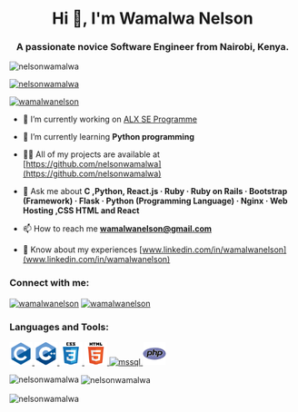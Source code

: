 <h1 align="center">Hi 👋, I'm Wamalwa Nelson</h1>
<h3 align="center">A passionate novice Software Engineer from Nairobi, Kenya.</h3>

<p align="left"> <img src="https://komarev.com/ghpvc/?username=nelsonwamalwa&label=Profile%20views&color=0e75b6&style=flat" alt="nelsonwamalwa" /> </p>

<p align="left"> <a href="https://github.com/ryo-ma/github-profile-trophy"><img src="https://github-profile-trophy.vercel.app/?username=nelsonwamalwa" alt="nelsonwamalwa" /></a> </p>

<p align="left"> <a href="https://twitter.com/wamalwanelson" target="blank"><img src="https://img.shields.io/twitter/follow/wamalwanelson?logo=twitter&style=for-the-badge" alt="wamalwanelson" /></a> </p>

- 🔭 I’m currently working on [ALX SE Programme](https://www.alxafrica.com/)

- 🌱 I’m currently learning **Python programming**

- 👨‍💻 All of my projects are available at [https://github.com/nelsonwamalwa](https://github.com/nelsonwamalwa)

- 💬 Ask me about **C ,Python, React.js · Ruby · Ruby on Rails · Bootstrap (Framework) · Flask · Python (Programming Language) · Nginx · Web Hosting ,CSS HTML and React**

- 📫 How to reach me **wamalwanelson@gmail.com**

- 📄 Know about my experiences [www.linkedin.com/in/wamalwanelson](www.linkedin.com/in/wamalwanelson)

<h3 align="left">Connect with me:</h3>
<p align="left">
<a href="https://twitter.com/wamalwanelson" target="blank"><img align="center" src="https://raw.githubusercontent.com/rahuldkjain/github-profile-readme-generator/master/src/images/icons/Social/twitter.svg" alt="wamalwanelson" height="30" width="40" /></a>
<a href="https://linkedin.com/in/wamalwanelson" target="blank"><img align="center" src="https://raw.githubusercontent.com/rahuldkjain/github-profile-readme-generator/master/src/images/icons/Social/linked-in-alt.svg" alt="wamalwanelson" height="30" width="40" /></a>
</p>

<h3 align="left">Languages and Tools:</h3>
<p align="left"> <a href="https://www.cprogramming.com/" target="_blank" rel="noreferrer"> <img src="https://raw.githubusercontent.com/devicons/devicon/master/icons/c/c-original.svg" alt="c" width="40" height="40"/> </a> <a href="https://www.w3schools.com/cpp/" target="_blank" rel="noreferrer"> <img src="https://raw.githubusercontent.com/devicons/devicon/master/icons/cplusplus/cplusplus-original.svg" alt="cplusplus" width="40" height="40"/> </a> <a href="https://www.w3schools.com/css/" target="_blank" rel="noreferrer"> <img src="https://raw.githubusercontent.com/devicons/devicon/master/icons/css3/css3-original-wordmark.svg" alt="css3" width="40" height="40"/> </a> <a href="https://www.w3.org/html/" target="_blank" rel="noreferrer"> <img src="https://raw.githubusercontent.com/devicons/devicon/master/icons/html5/html5-original-wordmark.svg" alt="html5" width="40" height="40"/> </a> <a href="https://www.microsoft.com/en-us/sql-server" target="_blank" rel="noreferrer"> <img src="https://www.svgrepo.com/show/303229/microsoft-sql-server-logo.svg" alt="mssql" width="40" height="40"/> </a> <a href="https://www.php.net" target="_blank" rel="noreferrer"> <img src="https://raw.githubusercontent.com/devicons/devicon/master/icons/php/php-original.svg" alt="php" width="40" height="40"/> </a> </p>

<p><img align="left" src="https://github-readme-stats.vercel.app/api/top-langs?username=nelsonwamalwa&show_icons=true&locale=en&layout=compact" alt="nelsonwamalwa" /></p>

<p>&nbsp;<img align="center" src="https://github-readme-stats.vercel.app/api?username=nelsonwamalwa&show_icons=true&locale=en" alt="nelsonwamalwa" /></p>

<p><img align="center" src="https://github-readme-streak-stats.herokuapp.com/?user=nelsonwamalwa&" alt="nelsonwamalwa" /></p>
